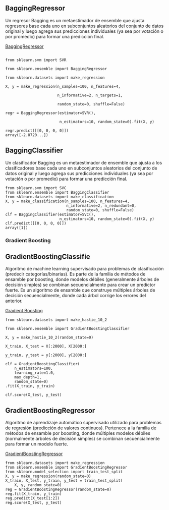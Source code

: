 
## BaggingRegressor

Un regresor Bagging es un metaestimador de ensemble que ajusta regresores base cada uno en subconjuntos aleatorios del conjunto de datos original y luego agrega sus predicciones individuales (ya sea por votación o por promedio) para formar una predicción final.

[BaggingRegressor](https://scikit-learn.org/stable/modules/generated/sklearn.ensemble.BaggingRegressor.html)

````

from sklearn.svm import SVR

from sklearn.ensemble import BaggingRegressor

from sklearn.datasets import make_regression

X, y = make_regression(n_samples=100, n_features=4,

                       n_informative=2, n_targets=1,

                       random_state=0, shuffle=False)

regr = BaggingRegressor(estimator=SVR(),

                        n_estimators=10, random_state=0).fit(X, y)

regr.predict([[0, 0, 0, 0]])
array([-2.8720...])

````

## BaggingClassifier
Un clasificador Bagging es un metaestimador de ensemble que ajusta a los clasificadores base cada uno en subconjuntos aleatorios del conjunto de datos original y luego agrega sus predicciones individuales (ya sea por votación o por promedio) para formar una predicción final.

````
from sklearn.svm import SVC
from sklearn.ensemble import BaggingClassifier
from sklearn.datasets import make_classification
X, y = make_classification(n_samples=100, n_features=4,
                           n_informative=2, n_redundant=0,
                           random_state=0, shuffle=False)
clf = BaggingClassifier(estimator=SVC(),
                        n_estimators=10, random_state=0).fit(X, y)
clf.predict([[0, 0, 0, 0]])
array([1])
````

### Gradient Boosting 
## GradientBoostingClassifie
Algoritmo de machine learning supervisado para problemas de clasificación (predecir categorías/binarias). Es parte de la familia de métodos de ensamble por boosting, donde modelos débiles (generalmente árboles de decisión simples) se combinan secuencialmente para crear un predictor fuerte.
Es un algoritmo de ensamble que construye múltiples árboles de decisión secuencialmente, donde cada árbol corrige los errores del anterior.

[Gradient Boosting ](https://scikit-learn.org/stable/modules/generated/sklearn.ensemble.GradientBoostingClassifier.html#sklearn.ensemble.GradientBoostingClassifier)

````
from sklearn.datasets import make_hastie_10_2

from sklearn.ensemble import GradientBoostingClassifier

X, y = make_hastie_10_2(random_state=0)

X_train, X_test = X[:2000], X[2000:]

y_train, y_test = y[:2000], y[2000:]

clf = GradientBoostingClassifier(
    n_estimators=100, 
    learning_rate=1.0,
    max_depth=1, 
    random_state=0)
.fit(X_train, y_train)

clf.score(X_test, y_test)
````

## GradientBoostingRegressor
Algoritmo de aprendizaje automático supervisado utilizado para problemas de regresión (predicción de valores continuos). Pertenece a la familia de métodos de ensamble por boosting, donde múltiples modelos débiles (normalmente árboles de decisión simples) se combinan secuencialmente para formar un modelo fuerte.

[GradientBoostingRegressor](https://scikit-learn.org/stable/modules/generated/sklearn.ensemble.GradientBoostingRegressor.html)

````
from sklearn.datasets import make_regression
from sklearn.ensemble import GradientBoostingRegressor
from sklearn.model_selection import train_test_split
X, y = make_regression(random_state=0)
X_train, X_test, y_train, y_test = train_test_split(
    X, y, random_state=0)
reg = GradientBoostingRegressor(random_state=0)
reg.fit(X_train, y_train)
reg.predict(X_test[1:2])
reg.score(X_test, y_test)
````
